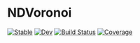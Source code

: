 # NDVoronoi

[![Stable](https://img.shields.io/badge/docs-stable-blue.svg)](https://lbotsch.github.io/NDVoronoi.jl/stable)
[![Dev](https://img.shields.io/badge/docs-dev-blue.svg)](https://lbotsch.github.io/NDVoronoi.jl/dev)
[![Build Status](https://github.com/lbotsch/NDVoronoi.jl/workflows/CI/badge.svg)](https://github.com/lbotsch/NDVoronoi.jl/actions)
[![Coverage](https://codecov.io/gh/lbotsch/NDVoronoi.jl/branch/master/graph/badge.svg)](https://codecov.io/gh/lbotsch/NDVoronoi.jl)
